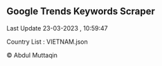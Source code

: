 

## Google Trends Keywords Scraper 
 
Last Update 23-03-2023 , 10:59:47

Country List :
VIETNAM.json



© Abdul Muttaqin 
